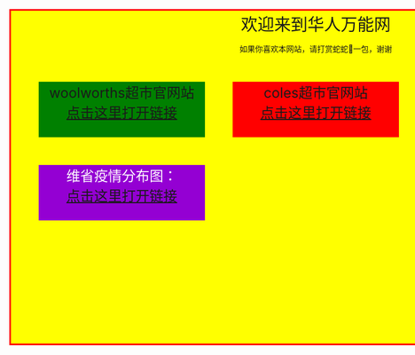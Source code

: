 <html>

<body>

<div id="mr-content">
<div class="mr-title">欢迎来到华人万能网</div>
<div class="mr-ty"><p>如果你喜欢本网站，请打赏蛇蛇🐍一包，谢谢</p></div>
<div class="mr-woolworths">woolworths超市官网站
<br>
<a href="https://www.woolworths.com.au/shop/catalogue">点击这里打开链接</a>
</div>

<div class="mr-coles">coles超市官网站
<br>
<a href="https://www.coles.com.au/catalogues-and-specials">点击这里打开链接</a>
</div>

<div class="mr-aldi">aldi超市官网站
<br>
<a href="https://www.aldi.com.au/en/special-buys/">点击这里打开链接</a>
</div>

<div class="mr-covid19">维省疫情分布图：
<br>
<a href="https://www.dhhs.vic.gov.au/coronavirus-update-victoria-2-july-2020">点击这里打开链接</a>
</div>



<style>



#mr-content{
width:1100px;
height:600px;
background:yellow;
border:3px solid red;
text-align: center;
}

.mr-title{
text-align:center;
font-size:30px;
}

.mr-woolworths{
width:300px;
height:100px;
padding: auto;
background:green;
margin:50px;
font-size:25px;

}

.mr-coles{
position: relative;
left:350px;
bottom:150px;
width:300px;
height:100px;
padding: auto;
background:red;
margin:50px;
font-size:25px;
}

.mr-aldi{
position: relative;
left:700px;
bottom:300px;
width:300px;
height:100px;
padding: auto;
background: #87CEFA;
margin:50px;
}

.mr-covid19{
position: relative;
left:0px;
bottom:300px;
width:300px;
height:100px;
padding: auto;
background: #9400D3;
color:white;
margin:50px;
font-size:25px;
}

</style>
